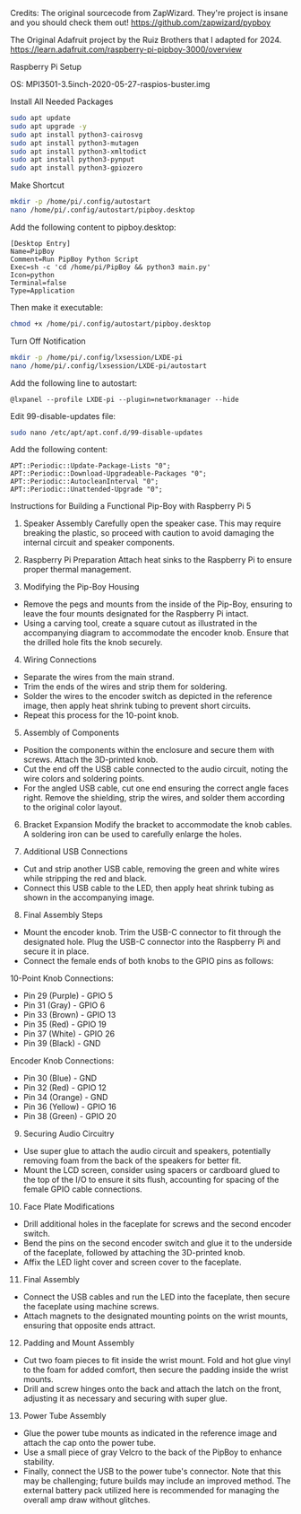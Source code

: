 Credits:
The original sourcecode from ZapWizard. They're project is insane and you should check them out!
https://github.com/zapwizard/pypboy

The Original Adafruit project by the Ruiz Brothers that I adapted for 2024.
https://learn.adafruit.com/raspberry-pi-pipboy-3000/overview

Raspberry Pi Setup

OS: MPI3501-3.5inch-2020-05-27-raspios-buster.img

Install All Needed Packages
```bash
sudo apt update
sudo apt upgrade -y
sudo apt install python3-cairosvg
sudo apt install python3-mutagen
sudo apt install python3-xmltodict
sudo apt install python3-pynput
sudo apt install python3-gpiozero
```

Make Shortcut
```bash
mkdir -p /home/pi/.config/autostart
nano /home/pi/.config/autostart/pipboy.desktop
```

Add the following content to pipboy.desktop:
```
[Desktop Entry]
Name=PipBoy
Comment=Run PipBoy Python Script
Exec=sh -c 'cd /home/pi/PipBoy && python3 main.py'
Icon=python
Terminal=false
Type=Application
```

Then make it executable:
```bash
chmod +x /home/pi/.config/autostart/pipboy.desktop
```

Turn Off Notification
```bash
mkdir -p /home/pi/.config/lxsession/LXDE-pi
nano /home/pi/.config/lxsession/LXDE-pi/autostart
```

Add the following line to autostart:
```
@lxpanel --profile LXDE-pi --plugin=networkmanager --hide
```

Edit 99-disable-updates file:
```bash
sudo nano /etc/apt/apt.conf.d/99-disable-updates
```

Add the following content:
```
APT::Periodic::Update-Package-Lists "0";
APT::Periodic::Download-Upgradeable-Packages "0";
APT::Periodic::AutocleanInterval "0";
APT::Periodic::Unattended-Upgrade "0";
```

Instructions for Building a Functional Pip-Boy with Raspberry Pi 5

1. Speaker Assembly
Carefully open the speaker case. This may require breaking the plastic, so proceed with caution to avoid damaging the internal circuit and speaker components.

2. Raspberry Pi Preparation
Attach heat sinks to the Raspberry Pi to ensure proper thermal management.

3. Modifying the Pip-Boy Housing
- Remove the pegs and mounts from the inside of the Pip-Boy, ensuring to leave the four mounts designated for the Raspberry Pi intact.
- Using a carving tool, create a square cutout as illustrated in the accompanying diagram to accommodate the encoder knob. Ensure that the drilled hole fits the knob securely.

4. Wiring Connections
- Separate the wires from the main strand.
- Trim the ends of the wires and strip them for soldering.
- Solder the wires to the encoder switch as depicted in the reference image, then apply heat shrink tubing to prevent short circuits.
- Repeat this process for the 10-point knob.

5. Assembly of Components
- Position the components within the enclosure and secure them with screws. Attach the 3D-printed knob.
- Cut the end off the USB cable connected to the audio circuit, noting the wire colors and soldering points.
- For the angled USB cable, cut one end ensuring the correct angle faces right. Remove the shielding, strip the wires, and solder them according to the original color layout.

6. Bracket Expansion
Modify the bracket to accommodate the knob cables. A soldering iron can be used to carefully enlarge the holes.

7. Additional USB Connections
- Cut and strip another USB cable, removing the green and white wires while stripping the red and black.
- Connect this USB cable to the LED, then apply heat shrink tubing as shown in the accompanying image.

8. Final Assembly Steps
- Mount the encoder knob. Trim the USB-C connector to fit through the designated hole. Plug the USB-C connector into the Raspberry Pi and secure it in place.
- Connect the female ends of both knobs to the GPIO pins as follows:

10-Point Knob Connections:
- Pin 29 (Purple) - GPIO 5
- Pin 31 (Gray) - GPIO 6
- Pin 33 (Brown) - GPIO 13
- Pin 35 (Red) - GPIO 19
- Pin 37 (White) - GPIO 26
- Pin 39 (Black) - GND

Encoder Knob Connections:
- Pin 30 (Blue) - GND
- Pin 32 (Red) - GPIO 12
- Pin 34 (Orange) - GND
- Pin 36 (Yellow) - GPIO 16
- Pin 38 (Green) - GPIO 20

9. Securing Audio Circuitry
- Use super glue to attach the audio circuit and speakers, potentially removing foam from the back of the speakers for better fit.
- Mount the LCD screen, consider using spacers or cardboard glued to the top of the I/O to ensure it sits flush, accounting for spacing of the female GPIO cable connections.

10. Face Plate Modifications
- Drill additional holes in the faceplate for screws and the second encoder switch.
- Bend the pins on the second encoder switch and glue it to the underside of the faceplate, followed by attaching the 3D-printed knob.
- Affix the LED light cover and screen cover to the faceplate.

11. Final Assembly
- Connect the USB cables and run the LED into the faceplate, then secure the faceplate using machine screws.
- Attach magnets to the designated mounting points on the wrist mounts, ensuring that opposite ends attract.

12. Padding and Mount Assembly
- Cut two foam pieces to fit inside the wrist mount. Fold and hot glue vinyl to the foam for added comfort, then secure the padding inside the wrist mounts.
- Drill and screw hinges onto the back and attach the latch on the front, adjusting it as necessary and securing with super glue.

13. Power Tube Assembly
- Glue the power tube mounts as indicated in the reference image and attach the cap onto the power tube.
- Use a small piece of gray Velcro to the back of the PipBoy to enhance stability.
- Finally, connect the USB to the power tube's connector. Note that this may be challenging; future builds may include an improved method. The external battery pack utilized here is recommended for managing the overall amp draw without glitches.
